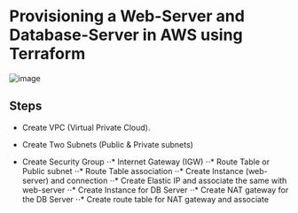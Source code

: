 # Provisioning a Web-Server and Database-Server in AWS using Terraform

![image](https://user-images.githubusercontent.com/89118373/224540372-4c3c799e-4fd5-4a76-8587-2834c6afe91e.png)

## Steps

* Create VPC (Virtual Private Cloud).

* Create Two Subnets (Public & Private subnets)
* Create Security Group
⋅⋅* Internet Gateway (IGW)
⋅⋅* Route Table or Public subnet
⋅⋅* Route Table association
⋅⋅* Create Instance (web-server) and connection
⋅⋅* Create Elastic IP and associate the same with web-server
⋅⋅* Create Instance for DB Server 
⋅⋅* Create NAT gateway for the DB Server
⋅⋅* Create route table for NAT gateway and associate
